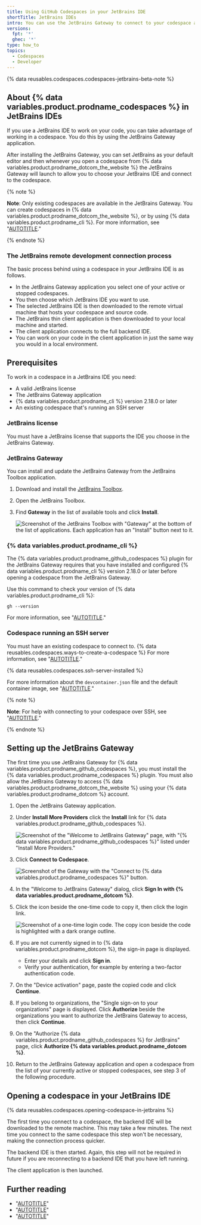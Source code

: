 ```yaml
---
title: Using GitHub Codespaces in your JetBrains IDE
shortTitle: JetBrains IDEs
intro: You can use the JetBrains Gateway to connect to your codespace and work in your favorite JetBrains IDE.
versions:
  fpt: '*'
  ghec: '*'
type: how_to
topics:
  - Codespaces
  - Developer
---
```


{% data reusables.codespaces.codespaces-jetbrains-beta-note %}

## About {% data variables.product.prodname_codespaces %} in JetBrains IDEs

If you use a JetBrains IDE to work on your code, you can take advantage of working in a codespace. You do this by using the JetBrains Gateway application.

After installing the JetBrains Gateway, you can set JetBrains as your default editor and then whenever you open a codespace from {% data variables.product.prodname_dotcom_the_website %} the JetBrains Gateway will launch to allow you to choose your JetBrains IDE and connect to the codespace.

{% note %}

**Note**: Only existing codespaces are available in the JetBrains Gateway. You can create codespaces in {% data variables.product.prodname_dotcom_the_website %}, or by using {% data variables.product.prodname_cli %}. For more information, see "[AUTOTITLE](/codespaces/developing-in-codespaces/creating-a-codespace-for-a-repository)."

{% endnote %}

### The JetBrains remote development connection process

The basic process behind using a codespace in your JetBrains IDE is as follows.

- In the JetBrains Gateway application you select one of your active or stopped codespaces.
- You then choose which JetBrains IDE you want to use.
- The selected JetBrains IDE is then downloaded to the remote virtual machine that hosts your codespace and source code.
- The JetBrains thin client application is then downloaded to your local machine and started.
- The client application connects to the full backend IDE.
- You can work on your code in the client application in just the same way you would in a local environment.

## Prerequisites

To work in a codespace in a JetBrains IDE you need:

- A valid JetBrains license
- The JetBrains Gateway application
- {% data variables.product.prodname_cli %} version 2.18.0 or later
- An existing codespace that's running an SSH server

### JetBrains license

You must have a JetBrains license that supports the IDE you choose in the JetBrains Gateway.

### JetBrains Gateway

You can install and update the JetBrains Gateway from the JetBrains Toolbox application.

1. Download and install the [JetBrains Toolbox](https://www.jetbrains.com/toolbox-app).
1. Open the JetBrains Toolbox.
1. Find **Gateway** in the list of available tools and click **Install**.

   ![Screenshot of the JetBrains Toolbox with "Gateway" at the bottom of the list of applications. Each application has an "Install" button next to it.](/assets/images/help/codespaces/jetbrains-toolbox.png)

### {% data variables.product.prodname_cli %}

The {% data variables.product.prodname_github_codespaces %} plugin for the JetBrains Gateway requires that you have installed and configured {% data variables.product.prodname_cli %} version 2.18.0 or later before opening a codespace from the JetBrains Gateway.

Use this command to check your version of {% data variables.product.prodname_cli %}:

```shell copy
gh --version
```

For more information, see "[AUTOTITLE](/github-cli/github-cli/about-github-cli)."

### Codespace running an SSH server

You must have an existing codespace to connect to. {% data reusables.codespaces.ways-to-create-a-codespace %} For more information, see "[AUTOTITLE](/codespaces/developing-in-codespaces/creating-a-codespace-for-a-repository)."

{% data reusables.codespaces.ssh-server-installed %}

For more information about the `devcontainer.json` file and the default container image, see "[AUTOTITLE](/codespaces/setting-up-your-project-for-codespaces/adding-a-dev-container-configuration/introduction-to-dev-containers)."

{% note %}

**Note**: For help with connecting to your codespace over SSH, see "[AUTOTITLE](/codespaces/troubleshooting/troubleshooting-github-codespaces-clients?tool=jetbrains#ssh-connection-issues)."

{% endnote %}

## Setting up the JetBrains Gateway

The first time you use JetBrains Gateway for {% data variables.product.prodname_github_codespaces %}, you must install the {% data variables.product.prodname_codespaces %} plugin. You must also allow the JetBrains Gateway to access {% data variables.product.prodname_dotcom_the_website %} using your {% data variables.product.prodname_dotcom %} account.

1. Open the JetBrains Gateway application.
1. Under **Install More Providers** click the **Install** link for {% data variables.product.prodname_github_codespaces %}.

   ![Screenshot of the "Welcome to JetBrains Gateway" page, with  "{% data variables.product.prodname_github_codespaces %}" listed under "Install More Providers."](/assets/images/help/codespaces/jetbrains-gateway-initial-view.png)

1. Click **Connect to Codespace**.

   ![Screenshot of the Gateway with the "Connect to {% data variables.product.prodname_codespaces %}" button.](/assets/images/help/codespaces/jetbrains-gateway-connect.png)

1. In the "Welcome to JetBrains Gateway" dialog, click **Sign In with {% data variables.product.prodname_dotcom %}**.
1. Click the icon beside the one-time code to copy it, then click the login link.

   ![Screenshot of a one-time login code. The copy icon beside the code is highlighted with a dark orange outline.](/assets/images/help/codespaces/jetbrains-gateway-login-code.png)

1. If you are not currently signed in to {% data variables.product.prodname_dotcom %}, the sign-in page is displayed.
   - Enter your details and click **Sign in**.
   - Verify your authentication, for example by entering a two-factor authentication code.
1. On the "Device activation" page, paste the copied code and click **Continue**.
1. If you belong to organizations, the "Single sign-on to your organizations" page is displayed. Click **Authorize** beside the organizations you want to authorize the JetBrains Gateway to access, then click **Continue**.
1. On the "Authorize {% data variables.product.prodname_github_codespaces %} for JetBrains" page, click **Authorize {% data variables.product.prodname_dotcom %}**.
1. Return to the JetBrains Gateway application and open a codespace from the list of your currently active or stopped codespaces, see step 3 of the following procedure.

## Opening a codespace in your JetBrains IDE

{% data reusables.codespaces.opening-codespace-in-jetbrains %}

   The first time you connect to a codespace, the backend IDE will be downloaded to the remote machine. This may take a few minutes. The next time you connect to the same codespace this step won't be necessary, making the connection process quicker.

   The backend IDE is then started. Again, this step will not be required in future if you are reconnecting to a backend IDE that you have left running.

   The client application is then launched.

## Further reading

- "[AUTOTITLE](/codespaces/developing-in-codespaces/developing-in-a-codespace)"
- "[AUTOTITLE](/codespaces/codespaces-reference/using-the-github-codespaces-plugin-for-jetbrains)"
- "[AUTOTITLE](/codespaces/troubleshooting/troubleshooting-github-codespaces-clients?tool=jetbrains)"
